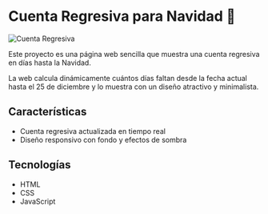 # Cuenta Regresiva para Navidad 🎄

![Cuenta Regresiva](https://github.com/user-attachments/assets/3580ecbf-d12a-41c6-92d2-cc9c36bdd2a0)

Este proyecto es una página web sencilla que muestra una cuenta regresiva en días hasta la Navidad.

La web calcula dinámicamente cuántos días faltan desde la fecha actual hasta el 25 de diciembre y lo muestra con un diseño atractivo y minimalista.

## Características

- Cuenta regresiva actualizada en tiempo real
- Diseño responsivo con fondo y efectos de sombra

## Tecnologías

- HTML
- CSS
- JavaScript
